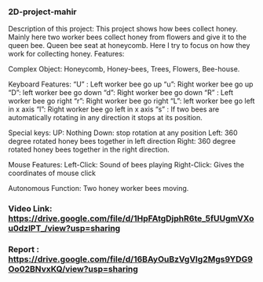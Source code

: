 ### 2D-project-mahir
 
Description of this project: This project shows how bees collect honey. Mainly here two worker bees collect honey from flowers and give it to the queen bee. Queen bee seat at honeycomb. Here I try to focus on how they work for collecting honey.
Features:

Complex Object: Honeycomb,  Honey-bees, Trees, Flowers, Bee-house.

Keyboard Features:
 “U” : Left worker bee go up
  “u”: Right worker bee go up
“D”: left worker bee go down
“d”: Right worker bee go down
“R” : Left worker bee go right 
  “r”: Right worker bee go right
“L”: left worker bee go left in x axis
“l”: Right worker bee go left in x axis
“s” : If two bees are automatically rotating in any direction it stops at its position.

Special keys:
UP: Nothing
Down: stop rotation at any position
Left: 360 degree rotated  honey bees together in left direction
Right: 360 degree rotated  honey bees together in the right direction.

Mouse Features:
Left-Click: Sound of bees playing
Right-Click: Gives the coordinates of mouse click

Autonomous Function:
Two honey worker bees moving.


### Video Link: https://drive.google.com/file/d/1HpFAtgDjphR6te_5fUUgmVXou0dzlPT_/view?usp=sharing
### Report : https://drive.google.com/file/d/16BAyOuBzVgVlg2Mgs9YDG9Oo02BNvxKQ/view?usp=sharing

